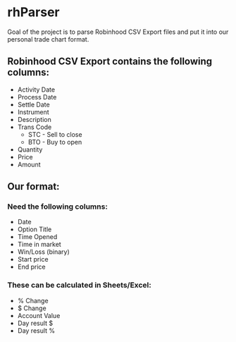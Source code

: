 # rhParser

Goal of the project is to parse Robinhood CSV Export files and put it into our personal trade chart format.

## Robinhood CSV Export contains the following columns:

* Activity Date
* Process Date
* Settle Date
* Instrument
* Description
* Trans Code
    * STC - Sell to close
    * BTO - Buy to open
* Quantity
* Price
* Amount

## Our format:

### Need the following columns:

* Date
* Option Title
* Time Opened
* Time in market
* Win/Loss (binary)
* Start price
* End price

### These can be calculated in Sheets/Excel:

* % Change
* $ Change
* Account Value
* Day result $
* Day result %

